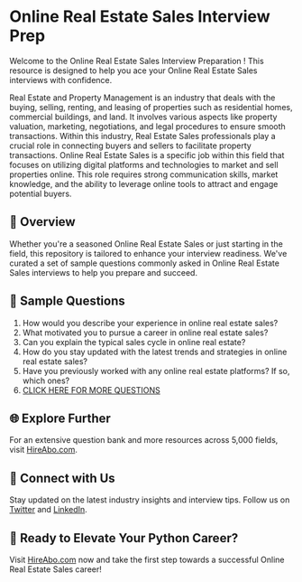 # Online Real Estate Sales Interview Prep

Welcome to the Online Real Estate Sales Interview Preparation ! This resource is designed to help you ace your Online Real Estate Sales interviews with confidence.

Real Estate and Property Management is an industry that deals with the buying, selling, renting, and leasing of properties such as residential homes, commercial buildings, and land. It involves various aspects like property valuation, marketing, negotiations, and legal procedures to ensure smooth transactions. Within this industry, Real Estate Sales professionals play a crucial role in connecting buyers and sellers to facilitate property transactions. Online Real Estate Sales is a specific job within this field that focuses on utilizing digital platforms and technologies to market and sell properties online. This role requires strong communication skills, market knowledge, and the ability to leverage online tools to attract and engage potential buyers.

## 🚀 Overview

Whether you're a seasoned Online Real Estate Sales or just starting in the field, this repository is tailored to enhance your interview readiness. We've curated a set of sample questions commonly asked in Online Real Estate Sales interviews to help you prepare and succeed.

## 📝 Sample Questions

1. How would you describe your experience in online real estate sales?
2. What motivated you to pursue a career in online real estate sales?
3. Can you explain the typical sales cycle in online real estate?
4. How do you stay updated with the latest trends and strategies in online real estate sales?
5. Have you previously worked with any online real estate platforms? If so, which ones?
6. [CLICK HERE FOR MORE QUESTIONS](https://hireabo.com/job/21_0_20/Online%20Real%20Estate%20Sales)

## 🌐 Explore Further

For an extensive question bank and more resources across 5,000 fields, visit [HireAbo.com](https://www.hireabo.com).

## 📱 Connect with Us

Stay updated on the latest industry insights and interview tips. Follow us on [Twitter](https://twitter.com/hireabo) and [LinkedIn](https://www.linkedin.com/in/hire-abo-3609972a8/).

## 🚀 Ready to Elevate Your Python Career?

Visit [HireAbo.com](https://www.hireabo.com) now and take the first step towards a successful Online Real Estate Sales career!